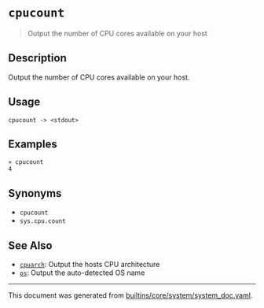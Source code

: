 # `cpucount`

> Output the number of CPU cores available on your host

## Description

Output the number of CPU cores available on your host.

## Usage

```
cpucount -> <stdout>
```

## Examples

```
» cpucount
4
```

## Synonyms

* `cpucount`
* `sys.cpu.count`


## See Also

* [`cpuarch`](../commands/cpuarch.md):
  Output the hosts CPU architecture
* [`os`](../commands/os.md):
  Output the auto-detected OS name

<hr/>

This document was generated from [builtins/core/system/system_doc.yaml](https://github.com/lmorg/murex/blob/master/builtins/core/system/system_doc.yaml).